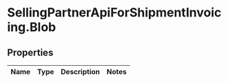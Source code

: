 # SellingPartnerApiForShipmentInvoicing.Blob

## Properties
Name | Type | Description | Notes
------------ | ------------- | ------------- | -------------


